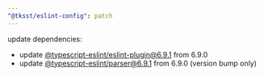 ```yaml
---
"@tksst/eslint-config": patch
---
```


update dependencies:

- update [@typescript-eslint/eslint-plugin@6.9.1](https://github.com/typescript-eslint/typescript-eslint/releases/tag/v6.9.1) from 6.9.0
- update [@typescript-eslint/parser@6.9.1](https://github.com/typescript-eslint/typescript-eslint/releases/tag/v6.9.1) from 6.9.0 (version bump only)
